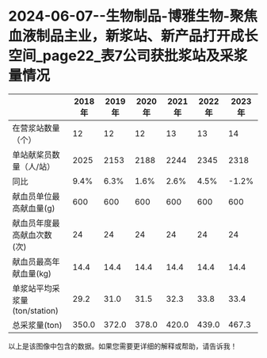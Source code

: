 # 2024-06-07--生物制品-博雅生物-聚焦血液制品主业，新浆站、新产品打开成长空间_page22_表7公司获批浆站及采浆量情况

| | 2018年 | 2019年 | 2020年 | 2021年 | 2022年 | 2023年 |
|---|---|---|---|---|---|---|
|在营浆站数量（个） | 12 | 12 | 12 | 13 | 13 | 14 |
|单站献桨员数量（人/站） | 2025 | 2153 | 2188 | 2244 | 2345 | 2318 |
|同比 | 9.4% | 6.3% | 1.6% | 2.6% | 4.5% | -1.2% |
|献血员单位最高献血量(g) | 600 | 600 | 600 | 600 | 600 | 600 |
|献血员年度最高献血次数(次) | 24 | 24 | 24 | 24 | 24 | 24 |
|献血员最高年献血量(kg) | 14.4 | 14.4 | 14.4 | 14.4 | 14.4 | 14.4 |
|单浆站平均采浆量(ton/station) | 29.2 | 31.0 | 31.5 | 32.3 | 33.8 | 33.4 |
|总采浆量(ton) | 350.0 | 372.0 | 378.0 | 420.0 | 439.0 | 467.3 |

以上是该图像中包含的数据。如果您需要更详细的解释或帮助，请告诉我！